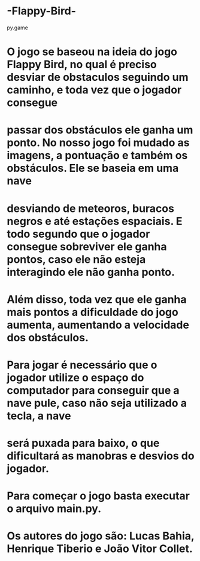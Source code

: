 # -Flappy-Bird-
py.game
# O jogo se baseou na ideia do jogo Flappy Bird, no qual é preciso desviar de obstaculos seguindo um caminho, e toda vez que o jogador consegue
# passar dos obstáculos ele ganha um ponto. No nosso jogo foi mudado as imagens, a pontuação e também os obstáculos. Ele se baseia em uma nave 
# desviando de meteoros, buracos negros e até estações espaciais. E todo segundo que o jogador consegue sobreviver ele ganha pontos, caso ele não esteja interagindo ele não ganha ponto.
# Além disso, toda vez que ele ganha mais pontos a dificuldade do jogo aumenta, aumentando a velocidade dos obstáculos.
# Para jogar é necessário que o jogador utilize o espaço do computador para conseguir que a nave pule, caso não seja utilizado a tecla, a nave
# será puxada para baixo, o que dificultará as manobras e desvios do jogador.
# Para começar o jogo basta executar o arquivo main.py.
# Os autores do jogo são: Lucas Bahia, Henrique Tiberio e João Vitor Collet.
